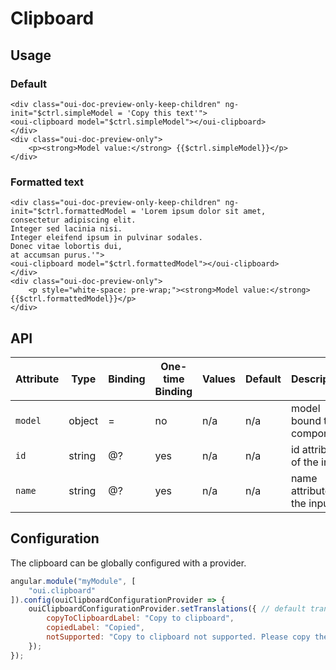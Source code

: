 # Clipboard

## Usage

### Default

```html:preview
<div class="oui-doc-preview-only-keep-children" ng-init="$ctrl.simpleModel = 'Copy this text'">
<oui-clipboard model="$ctrl.simpleModel"></oui-clipboard>
</div>
<div class="oui-doc-preview-only">
    <p><strong>Model value:</strong> {{$ctrl.simpleModel}}</p>
</div>
```

### Formatted text

```html:preview
<div class="oui-doc-preview-only-keep-children" ng-init="$ctrl.formattedModel = 'Lorem ipsum dolor sit amet,
consectetur adipiscing elit.
Integer sed lacinia nisi.
Integer eleifend ipsum in pulvinar sodales.
Donec vitae lobortis dui,
at accumsan purus.'">
<oui-clipboard model="$ctrl.formattedModel"></oui-clipboard>
</div>
<div class="oui-doc-preview-only">
    <p style="white-space: pre-wrap;"><strong>Model value:</strong> {{$ctrl.formattedModel}}</p>
</div>
```

## API

| Attribute | Type      | Binding   | One-time Binding  | Values    | Default   | Description
| ----      | ----      | ----      | ----              | ----      | ----      | ----
| `model`   | object    | =         | no                | n/a       | n/a       | model bound to component
| `id`      | string    | @?        | yes               | n/a       | n/a       | id attribute of the input
| `name`    | string    | @?        | yes               | n/a       | n/a       | name attribute of the input

## Configuration

The clipboard can be globally configured with a provider.

```js
angular.module("myModule", [
    "oui.clipboard"
]).config(ouiClipboardConfigurationProvider => {
    ouiClipboardConfigurationProvider.setTranslations({ // default translations
        copyToClipboardLabel: "Copy to clipboard",
        copiedLabel: "Copied",
        notSupported: "Copy to clipboard not supported. Please copy the text manually"
    });
});
```
